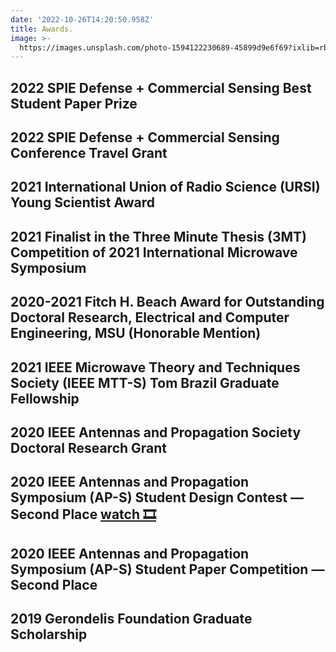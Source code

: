 ```yaml
---
date: '2022-10-26T14:20:50.958Z'
title: Awards.
image: >-
  https://images.unsplash.com/photo-1594122230689-45899d9e6f69?ixlib=rb-4.0.3&ixid=MnwxMjA3fDB8MHxwaG90by1wYWdlfHx8fGVufDB8fHx8&auto=format&fit=crop&w=1170&q=80
---
```



## **2022** SPIE Defense + Commercial Sensing Best Student Paper Prize

## **2022** SPIE Defense + Commercial Sensing Conference Travel Grant

## **2021** International Union of Radio Science (URSI) Young Scientist Award
## **2021** Finalist in the Three Minute Thesis (3MT) Competition of 2021 International Microwave Symposium
## **2020-2021** Fitch H. Beach Award for Outstanding Doctoral Research, Electrical and Computer Engineering, MSU (Honorable Mention) 
## **2021** IEEE Microwave Theory and Techniques Society (IEEE MTT-S) Tom Brazil Graduate Fellowship
## **2020** IEEE Antennas and Propagation Society Doctoral Research Grant
## **2020** IEEE Antennas and Propagation Symposium (AP-S) Student Design Contest — Second Place [watch 🎞](https://www.youtube.com/watch?v=WgrIyNBx-kM&feature=youtu.be)
## **2020** IEEE Antennas and Propagation Symposium (AP-S) Student Paper Competition — Second Place
## **2019** Gerondelis Foundation Graduate Scholarship
